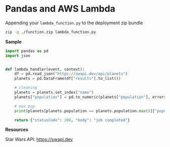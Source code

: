 # Pandas and AWS Lambda

Appending your `lambda_function.py` to the deployment zip bundle

```sh
zip -g ./function.zip lambda_function.py
```

__Sample__

```python
import pandas as pd
import json


def lambda_handler(event, context):
    df = pd.read_json("https://swapi.dev/api/planets")
    planets = pd.DataFrame(df["results"].to_list())

    # cleaning
    planets = planets.set_index("name")
    planets["population"] = pd.to_numeric(planets["population"], errors="coerce")

    # max pop
    print(planets[planets.population == planets.population.max()]["population"])

    return {"statusCode": 200, "body": "job completed"}
```

__Resources__

Star Wars API: https://swapi.dev